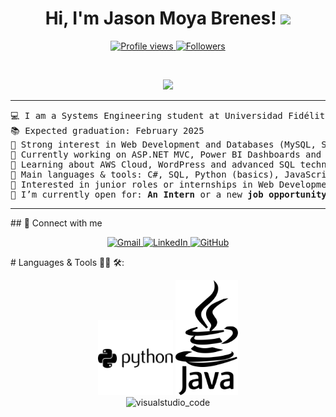 <h1 align="center">
Hi, I'm Jason Moya Brenes!
	<a href="https://github.com/TU-USUARIO-GITHUB" target="_self">
		<img src="https://media.giphy.com/media/hvRJCLFzcasrR4ia7z/giphy.gif" width="30">
	</a>
</h1>
<p align="center">
	<a href="https://github.com/TU-USUARIO-GITHUB">
		<img src="https://komarev.com/ghpvc/?username=TU-USUARIO-GITHUB&label=Profile%20views&color=0e75b6&style=flat" alt="Profile views" />
	</a>
	<a href="https://github.com/TU-USUARIO-GITHUB">
		<img src="https://img.shields.io/github/followers/TU-USUARIO-GITHUB?label=Followers" alt="Followers" />
	</a>
</p>
<br/>
<p align="center">
	<a href="https://github.com/TU-USUARIO-GITHUB">
		<img src="https://readme-typing-svg.herokuapp.com?lines=Systems+Engineering+Student;Web+Developer;Database+Enthusiast;Always%20learning%20new%20things&center=true&width=380&height=45">
	</a>
</p>

<hr>

<pre>
💻 I am a Systems Engineering student at Universidad Fidélitas (Costa Rica)
📚 Expected graduation: February 2025
📝 Strong interest in Web Development and Databases (MySQL, SQL Server)
🔭 Currently working on ASP.NET MVC, Power BI Dashboards and Oracle PL/SQL
🌱 Learning about AWS Cloud, WordPress and advanced SQL techniques
🌟 Main languages & tools: C#, SQL, Python (basics), JavaScript
🚩 Interested in junior roles or internships in Web Development / Data
🤔 I’m currently open for: <b>An Intern</b> or a new <b>job opportunity</b>
</pre>
<hr>
## 🤝 Connect with me
<p align="center">
	<!-- abre tu cliente de correo predeterminado -->
	<a href="mailto:jason.moyabre.es@gmail.com" target="_blank">
		<img src="https://img.shields.io/badge/gmail-%23EA4335.svg?style=plastic&logo=gmail&logoColor=white" alt="Gmail"/>
	</a>
	<!-- LinkedIn correcto -->
	<a href="https://www.linkedin.com/in/jason-moya-brns/" target="_blank">
		<img src="https://img.shields.io/badge/linkedin-%230A66C2.svg?style=plastic&logo=linkedin&logoColor=white" alt="LinkedIn"/>
	</a>
	<!-- GitHub correcto -->
	<a href="https://github.com/jasonmoyaB" target="_blank">
		<img src="https://img.shields.io/badge/github-%23181717.svg?style=plastic&logo=github&logoColor=white" alt="GitHub"/>
	</a>
</p>
# Languages & Tools 👨‍💻 🛠:
</br>

<p align="center">

<!-- For more icons please follow  https://github.com/MikeCodesDotNET/ColoredBadges -->
<img src="https://github.com/Xx-Ashutosh-xX/Xx-Ashutosh-xX/blob/master/assets/icons/python.png" alt="python" width="120" hight="50">
<img src="https://github.com/Xx-Ashutosh-xX/Xx-Ashutosh-xX/blob/master/assets/icons/java.png" alt="java"  width="100" hight="50">



</br>

<img src="https://github.com/Xx-Ashutosh-xX/Xx-Ashutosh-xX/blob/master/assets/icons/visualstudio_code.png" alt="visualstudio_code" width="240" hight="50">
</br>


</p>
</br>
</br>
</br>
